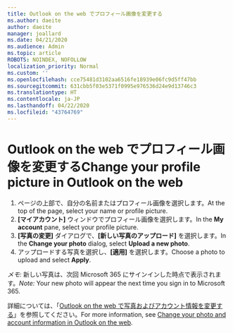 ```yaml
---
title: Outlook on the web でプロフィール画像を変更する
ms.author: daeite
author: daeite
manager: joallard
ms.date: 04/21/2020
ms.audience: Admin
ms.topic: article
ROBOTS: NOINDEX, NOFOLLOW
localization_priority: Normal
ms.custom: ''
ms.openlocfilehash: cce75481d3102aa6516fe18939e06fc9d5ff47bb
ms.sourcegitcommit: 631cbb5f03e5371f0995e976536d24e9d13746c3
ms.translationtype: HT
ms.contentlocale: ja-JP
ms.lasthandoff: 04/22/2020
ms.locfileid: "43764769"
---
```

# <a name="change-your-profile-picture-in-outlook-on-the-web"></a><span data-ttu-id="e70e1-102">Outlook on the web でプロフィール画像を変更する</span><span class="sxs-lookup"><span data-stu-id="e70e1-102">Change your profile picture in Outlook on the web</span></span>

1. <span data-ttu-id="e70e1-103">ページの上部で、自分の名前またはプロフィール画像を選択します。</span><span class="sxs-lookup"><span data-stu-id="e70e1-103">At the top of the page, select your name or profile picture.</span></span>
1. <span data-ttu-id="e70e1-104">**[マイアカウント]** ウィンドウでプロフィール画像を選択します。</span><span class="sxs-lookup"><span data-stu-id="e70e1-104">In the **My account** pane, select your profile picture.</span></span>
1. <span data-ttu-id="e70e1-105">**[写真の変更]** ダイアログで、**[新しい写真のアップロード]** を選択します。</span><span class="sxs-lookup"><span data-stu-id="e70e1-105">In the **Change your photo** dialog, select **Upload a new photo**.</span></span>
1. <span data-ttu-id="e70e1-106">アップロードする写真を選択し、**[適用]** を選択します。</span><span class="sxs-lookup"><span data-stu-id="e70e1-106">Choose a photo to upload and select **Apply**.</span></span>

<span data-ttu-id="e70e1-107">*メモ:* 新しい写真は、次回 Microsoft 365 にサインインした時点で表示されます。</span><span class="sxs-lookup"><span data-stu-id="e70e1-107">*Note:* Your new photo will appear the next time you sign in to Microsoft 365.</span></span>

<span data-ttu-id="e70e1-108">詳細については、「[Outlook on the web で写真およびアカウント情報を変更する](https://support.office.com/article/b2dbb289-851d-4bed-93c3-3e136f5659ec)」を参照してください。</span><span class="sxs-lookup"><span data-stu-id="e70e1-108">For more information, see [Change your photo and account information in Outlook on the web](https://support.office.com/article/b2dbb289-851d-4bed-93c3-3e136f5659ec).</span></span>